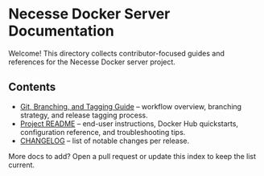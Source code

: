 # Necesse Docker Server Documentation

Welcome! This directory collects contributor-focused guides and references for the Necesse Docker server project.

## Contents

- [Git, Branching, and Tagging Guide](GIT_GUIDE.md) – workflow overview, branching strategy, and release tagging process.
- [Project README](../README.md) – end-user instructions, Docker Hub quickstarts, configuration reference, and troubleshooting tips.
- [CHANGELOG](../CHANGELOG.md) – list of notable changes per release.

More docs to add? Open a pull request or update this index to keep the list current.
